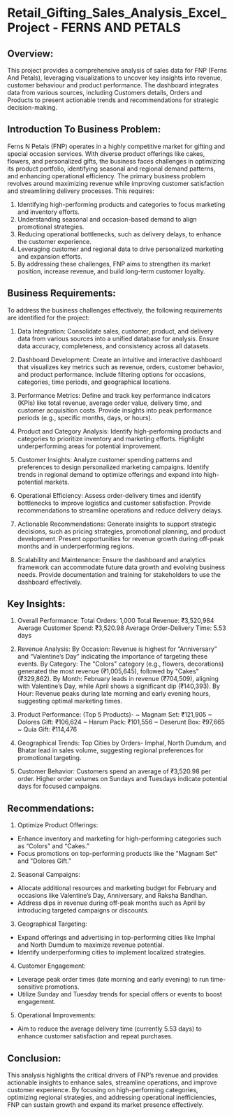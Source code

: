 # Retail_Gifting_Sales_Analysis_Excel_Project -   FERNS AND PETALS

## Overview:

This project provides a comprehensive analysis of sales data for FNP (Ferns And Petals), leveraging visualizations to uncover key insights into revenue, customer behaviour and product performance. The dashboard integrates data from various sources, including Customers details, Orders and Products to present actionable trends and recommendations for strategic decision-making.

## Introduction To Business Problem:

Ferns N Petals (FNP) operates in a highly competitive market for gifting and special occasion services. With diverse product offerings like cakes, flowers, and personalized gifts, the business faces challenges in optimizing its product portfolio, identifying seasonal and regional demand patterns, and enhancing operational efficiency. The primary business problem revolves around maximizing revenue while improving customer satisfaction and streamlining delivery processes. This requires:

1) Identifying high-performing products and categories to focus marketing and inventory efforts.
2) Understanding seasonal and occasion-based demand to align promotional strategies.
3) Reducing operational bottlenecks, such as delivery delays, to enhance the customer experience.
4) Leveraging customer and regional data to drive personalized marketing and expansion efforts.
5) By addressing these challenges, FNP aims to strengthen its market position, increase revenue, and build long-term customer loyalty.

## Business Requirements:

To address the business challenges effectively, the following requirements are identified for the project:
1) Data Integration:
Consolidate sales, customer, product, and delivery data from various sources into a unified database for analysis.
Ensure data accuracy, completeness, and consistency across all datasets.

2) Dashboard Development:
Create an intuitive and interactive dashboard that visualizes key metrics such as revenue, orders, customer behavior, and product performance.
Include filtering options for occasions, categories, time periods, and geographical locations.

3) Performance Metrics:
Define and track key performance indicators (KPIs) like total revenue, average order value, delivery time, and customer acquisition costs.
Provide insights into peak performance periods (e.g., specific months, days, or hours).

4) Product and Category Analysis:
Identify high-performing products and categories to prioritize inventory and marketing efforts.
Highlight underperforming areas for potential improvement.

5) Customer Insights:
Analyze customer spending patterns and preferences to design personalized marketing campaigns.
Identify trends in regional demand to optimize offerings and expand into high-potential markets.

6) Operational Efficiency:
Assess order-delivery times and identify bottlenecks to improve logistics and customer satisfaction.
Provide recommendations to streamline operations and reduce delivery delays.

7) Actionable Recommendations:
Generate insights to support strategic decisions, such as pricing strategies, promotional planning, and product development.
Present opportunities for revenue growth during off-peak months and in underperforming regions.

8) Scalability and Maintenance:
Ensure the dashboard and analytics framework can accommodate future data growth and evolving business needs.
Provide documentation and training for stakeholders to use the dashboard effectively.

## Key Insights:

1) Overall Performance:
Total Orders: 1,000
Total Revenue: ₹3,520,984
Average Customer Spend: ₹3,520.98
Average Order-Delivery Time: 5.53 days

2) Revenue Analysis:
By Occasion: Revenue is highest for “Anniversary” and “Valentine’s Day” indicating the importance of targeting these events.
By Category: The "Colors" category (e.g., flowers, decorations) generated the most revenue (₹1,005,645), followed by "Cakes" (₹329,862).
By Month: February leads in revenue (₹704,509), aligning with Valentine’s Day, while April shows a significant dip (₹140,393).
By Hour: Revenue peaks during late morning and early evening hours, suggesting optimal marketing times.

3) Product Performance:
   (Top 5 Products)-
   ~ Magnam Set: ₹121,905
   ~ Dolores Gift: ₹106,624
   ~ Harum Pack: ₹101,556
   ~ Deserunt Box: ₹97,665
   ~ Quia Gift: ₹114,476

4) Geographical Trends:
Top Cities by Orders- Imphal, North Dumdum, and Bhatar lead in sales volume, suggesting regional preferences for promotional targeting.

5) Customer Behavior:
  Customers spend an average of ₹3,520.98 per order.
  Higher order volumes on Sundays and Tuesdays indicate potential days for focused campaigns.

 ## Recommendations: 
 
 1) Optimize Product Offerings:
  - Enhance inventory and marketing for high-performing categories such as “Colors” and “Cakes.”
  - Focus promotions on top-performing products like the "Magnam Set" and "Dolores Gift."

2) Seasonal Campaigns:
 - Allocate additional resources and marketing budget for February and occasions like Valentine’s Day, Anniversary, and Raksha Bandhan.
 - Address dips in revenue during off-peak months such as April by introducing targeted campaigns or discounts.

3) Geographical Targeting:
- Expand offerings and advertising in top-performing cities like Imphal and North Dumdum to maximize revenue potential.
- Identify underperforming cities to implement localized strategies.

4) Customer Engagement:
- Leverage peak order times (late morning and early evening) to run time-sensitive promotions.
- Utilize Sunday and Tuesday trends for special offers or events to boost engagement.

5) Operational Improvements:
- Aim to reduce the average delivery time (currently 5.53 days) to enhance customer satisfaction and repeat purchases.

## Conclusion:

This analysis highlights the critical drivers of FNP’s revenue and provides actionable insights to enhance sales, streamline operations, and improve customer experience. By focusing on high-performing categories, optimizing regional strategies, and addressing operational inefficiencies, FNP can sustain growth and expand its market presence effectively.




